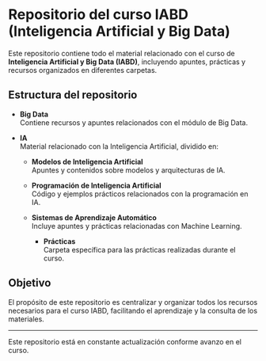 # Repositorio del curso IABD (Inteligencia Artificial y Big Data)

Este repositorio contiene todo el material relacionado con el curso de **Inteligencia Artificial y Big Data (IABD)**, incluyendo apuntes, prácticas y recursos organizados en diferentes carpetas.

## Estructura del repositorio

- **Big Data**  
  Contiene recursos y apuntes relacionados con el módulo de Big Data.

- **IA**  
  Material relacionado con la Inteligencia Artificial, dividido en:
  - **Modelos de Inteligencia Artificial**  
    Apuntes y contenidos sobre modelos y arquitecturas de IA.
  - **Programación de Inteligencia Artificial**  
    Código y ejemplos prácticos relacionados con la programación en IA.
  - **Sistemas de Aprendizaje Automático**  
    Incluye apuntes y prácticas relacionadas con Machine Learning.

    - **Prácticas**  
      Carpeta específica para las prácticas realizadas durante el curso.

## Objetivo

El propósito de este repositorio es centralizar y organizar todos los recursos necesarios para el curso IABD, facilitando el aprendizaje y la consulta de los materiales.

---

Este repositorio está en constante actualización conforme avanzo en el curso.
